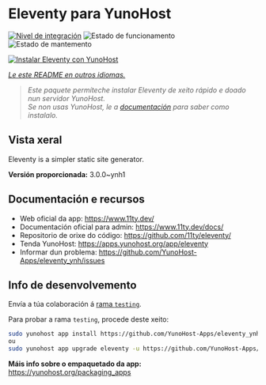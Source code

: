 <!--
NOTA: Este README foi creado automáticamente por <https://github.com/YunoHost/apps/tree/master/tools/readme_generator>
NON debe editarse manualmente.
-->

# Eleventy para YunoHost

[![Nivel de integración](https://dash.yunohost.org/integration/eleventy.svg)](https://ci-apps.yunohost.org/ci/apps/eleventy/) ![Estado de funcionamento](https://ci-apps.yunohost.org/ci/badges/eleventy.status.svg) ![Estado de mantemento](https://ci-apps.yunohost.org/ci/badges/eleventy.maintain.svg)

[![Instalar Eleventy con YunoHost](https://install-app.yunohost.org/install-with-yunohost.svg)](https://install-app.yunohost.org/?app=eleventy)

*[Le este README en outros idiomas.](./ALL_README.md)*

> *Este paquete permíteche instalar Eleventy de xeito rápido e doado nun servidor YunoHost.*  
> *Se non usas YunoHost, le a [documentación](https://yunohost.org/install) para saber como instalalo.*

## Vista xeral

Eleventy is a simpler static site generator.


**Versión proporcionada:** 3.0.0~ynh1
## Documentación e recursos

- Web oficial da app: <https://www.11ty.dev/>
- Documentación oficial para admin: <https://www.11ty.dev/docs/>
- Repositorio de orixe do código: <https://github.com/11ty/eleventy/>
- Tenda YunoHost: <https://apps.yunohost.org/app/eleventy>
- Informar dun problema: <https://github.com/YunoHost-Apps/eleventy_ynh/issues>

## Info de desenvolvemento

Envía a túa colaboración á [rama `testing`](https://github.com/YunoHost-Apps/eleventy_ynh/tree/testing).

Para probar a rama `testing`, procede deste xeito:

```bash
sudo yunohost app install https://github.com/YunoHost-Apps/eleventy_ynh/tree/testing --debug
ou
sudo yunohost app upgrade eleventy -u https://github.com/YunoHost-Apps/eleventy_ynh/tree/testing --debug
```

**Máis info sobre o empaquetado da app:** <https://yunohost.org/packaging_apps>
